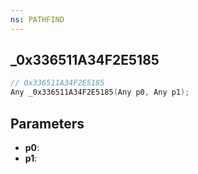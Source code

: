 ```yaml
---
ns: PATHFIND
---
```

## _0x336511A34F2E5185

```c
// 0x336511A34F2E5185
Any _0x336511A34F2E5185(Any p0, Any p1);
```

## Parameters
* **p0**:
* **p1**:
